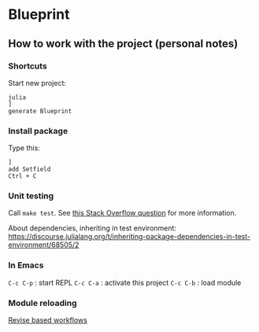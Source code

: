 # Blueprint

## How to work with the project (personal notes)

### Shortcuts

Start new project:
```
julia
]
generate Blueprint
```
### Install package
Type this:
```
]
add Setfield
Ctrl + C
```

### Unit testing

Call `make test`. See [this Stack Overflow question](https://stackoverflow.com/q/70772117/1008794) for more information.


About dependencies, inheriting in test environment:
https://discourse.julialang.org/t/inheriting-package-dependencies-in-test-environment/68505/2

### In Emacs

`C-c C-p` : start REPL
`C-c C-a` : activate this project
`C-c C-b` : load module

### Module reloading

[Revise based workflows](https://docs.julialang.org/en/v1/manual/workflow-tips/#Revise-based-workflows)
